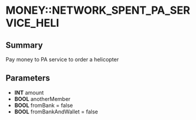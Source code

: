 # MONEY::NETWORK_SPENT_PA_SERVICE_HELI

## Summary
Pay money to PA service to order a helicopter

## Parameters
* **INT** amount
* **BOOL** anotherMember
* **BOOL** fromBank = false
* **BOOL** fromBankAndWallet = false